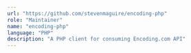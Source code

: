 ```yaml
---
url: "https://github.com/stevenmaguire/encoding-php"
role: "Maintainer"
name: "encoding-php"
language: "PHP"
description: "A PHP client for consuming Encoding.com API"
---
```

